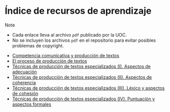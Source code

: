 # Índice de recursos de aprendizaje

>[!NOTE]
>- Cada enlace lleva al archivo `pdf` publicado por la UOC.
>- No se incluyen los archivos `pdf` en el repositorio para evitar posibles problemas de copyright.

- [Competencia comunicativa y producción de textos](https://materials.campus.uoc.edu/daisy/Materials/PID_00274805/pdf/PID_00274805.pdf)
- [El proceso de producción de textos](https://materials.campus.uoc.edu/daisy/Materials/PID_00279144/pdf/PID_00279144.pdf)
- [Técnicas de producción de textos especializados (I). Aspectos de adecuación](https://materials.campus.uoc.edu/daisy/Materials/PID_00274803/pdf/PID_00274803.pdf)
- [Técnicas de producción de textos especializados (II). Aspectos de coherencia](https://materials.campus.uoc.edu/daisy/Materials/PID_00274801/pdf/PID_00274801.pdf)
- [Técnicas de producción de textos especializados (III). Léxico y aspectos de cohesión](https://materials.campus.uoc.edu/daisy/Materials/PID_00274804/pdf/PID_00274804.pdf)
- [Técnicas de producción de textos especializados (IV). Puntuación y aspectos formales](https://materials.campus.uoc.edu/daisy/Materials/PID_00274802/pdf/PID_00274802.pdf)